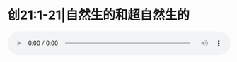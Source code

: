 # 创21:1-21|自然生的和超自然生的

<audio style="width: 100%;" preload="false" controls controlslist="nodownload"><source src="//file.simai.life/audio/mp3/old/27350.mp3" type="audio/mpeg">Your browser does not support the audio element.</audio>


